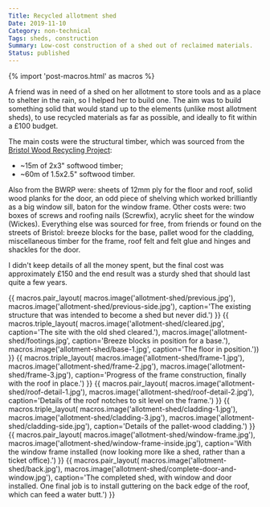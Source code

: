 ```yaml
---
Title: Recycled allotment shed
Date: 2019-11-10
Category: non-technical
Tags: sheds, construction
Summary: Low-cost construction of a shed out of reclaimed materials.
Status: published
---
```


{% import 'post-macros.html' as macros %}

A friend was in need of a shed on her allotment to store tools and as a place
to shelter in the rain, so I helped her to build one. The aim was to build
something solid that would stand up to the elements (unlike most allotment
sheds), to use recycled materials as far as possible, and ideally to fit within
a £100 budget.

The main costs were the structural timber, which was sourced from the [Bristol Wood Recycling
Project](https://www.bwrp.org.uk/):

- ~15m of 2x3" softwood timber;
- ~60m of 1.5x2.5" softwood timber.

Also from the BWRP were: sheets of 12mm ply for the floor and roof, solid wood
planks for the door, an odd piece of shelving which worked brilliantly as a big
window sill, baton for the window frame. Other costs were: two boxes of screws
and roofing nails (Screwfix), acrylic sheet for the window (Wickes). Everything
else was sourced for free, from friends or found on the streets of Bristol:
breeze blocks for the base, pallet wood for the cladding, miscellaneous timber
for the frame, roof felt and felt glue and hinges and shackles for the door.

I didn't keep details of all the money spent, but the final cost was
approximately £150 and the end result was a sturdy shed that should last quite a
few years.

{{ macros.pair_layout(
     macros.image('allotment-shed/previous.jpg'),
     macros.image('allotment-shed/previous-side.jpg'),
     caption='The existing structure that was intended to become a shed but never did.') }}
{{ macros.triple_layout(
     macros.image('allotment-shed/cleared.jpg',
                  caption='The site with the old shed cleared.'),
     macros.image('allotment-shed/footings.jpg',
                  caption='Breeze blocks in position for a base.'),
     macros.image('allotment-shed/base-1.jpg',
                  caption='The floor in position.')) }}
{{ macros.triple_layout(
     macros.image('allotment-shed/frame-1.jpg'),
     macros.image('allotment-shed/frame-2.jpg'),
     macros.image('allotment-shed/frame-3.jpg'),
     caption='Progress of the frame construction, finally with the roof in place.') }}
{{ macros.pair_layout(
     macros.image('allotment-shed/roof-detail-1.jpg'),
     macros.image('allotment-shed/roof-detail-2.jpg'),
     caption='Details of the roof notches to sit level on the frame.') }}
{{ macros.triple_layout(
     macros.image('allotment-shed/cladding-1.jpg'),
     macros.image('allotment-shed/cladding-3.jpg'),
     macros.image('allotment-shed/cladding-side.jpg'),
     caption='Details of the pallet-wood cladding.') }}
{{ macros.pair_layout(
     macros.image('allotment-shed/window-frame.jpg'),
     macros.image('allotment-shed/window-frame-inside.jpg'),
     caption='With the window frame installed (now looking more like a shed, rather than a ticket office).') }}
{{ macros.pair_layout(
     macros.image('allotment-shed/back.jpg'),
     macros.image('allotment-shed/complete-door-and-window.jpg'),
     caption='The completed shed, with window and door installed. One final job is to install guttering on the back edge of the roof, which can feed a water butt.') }}
